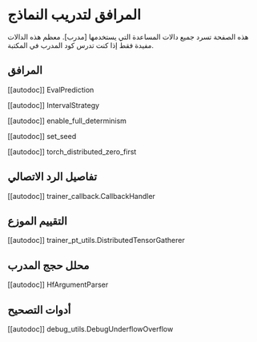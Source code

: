# المرافق لتدريب النماذج 

هذه الصفحة تسرد جميع دالات المساعدة التي يستخدمها [مدرب].
معظم هذه الدالات مفيدة فقط إذا كنت تدرس كود المدرب في المكتبة.

## المرافق

[[autodoc]] EvalPrediction

[[autodoc]] IntervalStrategy

[[autodoc]] enable_full_determinism

[[autodoc]] set_seed

[[autodoc]] torch_distributed_zero_first

## تفاصيل الرد الاتصالي

[[autodoc]] trainer_callback.CallbackHandler

## التقييم الموزع

[[autodoc]] trainer_pt_utils.DistributedTensorGatherer

## محلل حجج المدرب

[[autodoc]] HfArgumentParser

## أدوات التصحيح

[[autodoc]] debug_utils.DebugUnderflowOverflow